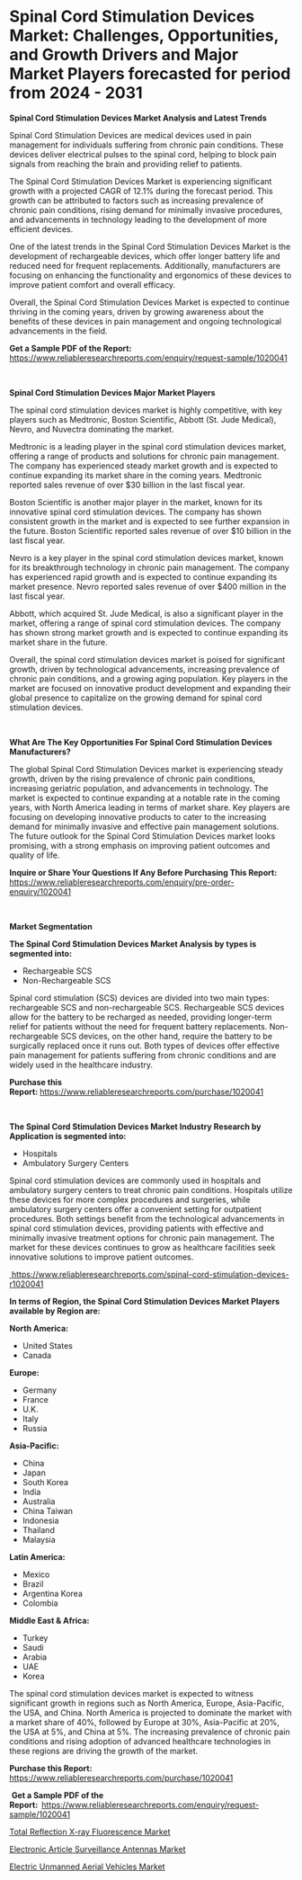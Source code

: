 <p><h1>Spinal Cord Stimulation Devices Market: Challenges, Opportunities, and Growth Drivers and Major Market Players forecasted for period from 2024 - 2031</h1></p><p><strong>Spinal Cord Stimulation Devices Market Analysis and Latest Trends</strong></p>
<p><p>Spinal Cord Stimulation Devices are medical devices used in pain management for individuals suffering from chronic pain conditions. These devices deliver electrical pulses to the spinal cord, helping to block pain signals from reaching the brain and providing relief to patients.</p><p>The Spinal Cord Stimulation Devices Market is experiencing significant growth with a projected CAGR of 12.1% during the forecast period. This growth can be attributed to factors such as increasing prevalence of chronic pain conditions, rising demand for minimally invasive procedures, and advancements in technology leading to the development of more efficient devices.</p><p>One of the latest trends in the Spinal Cord Stimulation Devices Market is the development of rechargeable devices, which offer longer battery life and reduced need for frequent replacements. Additionally, manufacturers are focusing on enhancing the functionality and ergonomics of these devices to improve patient comfort and overall efficacy.</p><p>Overall, the Spinal Cord Stimulation Devices Market is expected to continue thriving in the coming years, driven by growing awareness about the benefits of these devices in pain management and ongoing technological advancements in the field.</p></p>
<p><strong>Get a Sample PDF of the Report:&nbsp;</strong> <a href="https://www.reliableresearchreports.com/enquiry/request-sample/1020041">https://www.reliableresearchreports.com/enquiry/request-sample/1020041</a></p>
<p>&nbsp;</p>
<p><strong>Spinal Cord Stimulation Devices Major Market Players</strong></p>
<p><p>The spinal cord stimulation devices market is highly competitive, with key players such as Medtronic, Boston Scientific, Abbott (St. Jude Medical), Nevro, and Nuvectra dominating the market. </p><p>Medtronic is a leading player in the spinal cord stimulation devices market, offering a range of products and solutions for chronic pain management. The company has experienced steady market growth and is expected to continue expanding its market share in the coming years. Medtronic reported sales revenue of over $30 billion in the last fiscal year.</p><p>Boston Scientific is another major player in the market, known for its innovative spinal cord stimulation devices. The company has shown consistent growth in the market and is expected to see further expansion in the future. Boston Scientific reported sales revenue of over $10 billion in the last fiscal year.</p><p>Nevro is a key player in the spinal cord stimulation devices market, known for its breakthrough technology in chronic pain management. The company has experienced rapid growth and is expected to continue expanding its market presence. Nevro reported sales revenue of over $400 million in the last fiscal year.</p><p>Abbott, which acquired St. Jude Medical, is also a significant player in the market, offering a range of spinal cord stimulation devices. The company has shown strong market growth and is expected to continue expanding its market share in the future.</p><p>Overall, the spinal cord stimulation devices market is poised for significant growth, driven by technological advancements, increasing prevalence of chronic pain conditions, and a growing aging population. Key players in the market are focused on innovative product development and expanding their global presence to capitalize on the growing demand for spinal cord stimulation devices.</p></p>
<p>&nbsp;</p>
<p><strong>What Are The Key Opportunities For Spinal Cord Stimulation Devices Manufacturers?</strong></p>
<p><p>The global Spinal Cord Stimulation Devices market is experiencing steady growth, driven by the rising prevalence of chronic pain conditions, increasing geriatric population, and advancements in technology. The market is expected to continue expanding at a notable rate in the coming years, with North America leading in terms of market share. Key players are focusing on developing innovative products to cater to the increasing demand for minimally invasive and effective pain management solutions. The future outlook for the Spinal Cord Stimulation Devices market looks promising, with a strong emphasis on improving patient outcomes and quality of life.</p></p>
<p><strong>Inquire or Share Your Questions If Any Before Purchasing This Report:</strong> <a href="https://www.reliableresearchreports.com/enquiry/pre-order-enquiry/1020041">https://www.reliableresearchreports.com/enquiry/pre-order-enquiry/1020041</a></p>
<p>&nbsp;</p>
<p><strong>Market Segmentation</strong></p>
<p><strong>The Spinal Cord Stimulation Devices Market Analysis by types is segmented into:</strong></p>
<p><ul><li>Rechargeable SCS</li><li>Non-Rechargeable SCS</li></ul></p>
<p><p>Spinal cord stimulation (SCS) devices are divided into two main types: rechargeable SCS and non-rechargeable SCS. Rechargeable SCS devices allow for the battery to be recharged as needed, providing longer-term relief for patients without the need for frequent battery replacements. Non-rechargeable SCS devices, on the other hand, require the battery to be surgically replaced once it runs out. Both types of devices offer effective pain management for patients suffering from chronic conditions and are widely used in the healthcare industry.</p></p>
<p><strong>Purchase this Report:&nbsp;</strong><a href="https://www.reliableresearchreports.com/purchase/1020041">https://www.reliableresearchreports.com/purchase/1020041</a></p>
<p>&nbsp;</p>
<p><strong>The Spinal Cord Stimulation Devices Market Industry Research by Application is segmented into:</strong></p>
<p><ul><li>Hospitals</li><li>Ambulatory Surgery Centers</li></ul></p>
<p><p>Spinal cord stimulation devices are commonly used in hospitals and ambulatory surgery centers to treat chronic pain conditions. Hospitals utilize these devices for more complex procedures and surgeries, while ambulatory surgery centers offer a convenient setting for outpatient procedures. Both settings benefit from the technological advancements in spinal cord stimulation devices, providing patients with effective and minimally invasive treatment options for chronic pain management. The market for these devices continues to grow as healthcare facilities seek innovative solutions to improve patient outcomes.</p></p>
<p><a href="https://www.reliableresearchreports.com/spinal-cord-stimulation-devices-r1020041">&nbsp;https://www.reliableresearchreports.com/spinal-cord-stimulation-devices-r1020041</a></p>
<p><strong>In terms of Region, the Spinal Cord Stimulation Devices Market Players available by Region are:</strong></p>
<p>
    <p> <strong> North America: </strong>
        <ul>
            <li>United States</li>
            <li>Canada</li>
        </ul>
        </p> 
    <p> <strong> Europe: </strong>
        <ul>
            <li>Germany</li>
            <li>France</li>
            <li>U.K.</li>
            <li>Italy</li>
            <li>Russia</li>
        </ul>
        </p> 
    <p> <strong> Asia-Pacific: </strong>
        <ul>
            <li>China</li>
            <li>Japan</li>
            <li>South Korea</li>
            <li>India</li>
            <li>Australia</li>
            <li>China Taiwan</li>
            <li>Indonesia</li>
            <li>Thailand</li>
            <li>Malaysia</li>
        </ul>
        </p> 
    <p> <strong> Latin America: </strong>
        <ul>
            <li>Mexico</li>
            <li>Brazil</li>
            <li>Argentina Korea</li>
            <li>Colombia</li>
        </ul>
        </p> 
    <p> <strong> Middle East & Africa: </strong>
        <ul>
            <li>Turkey</li>
            <li>Saudi</li>
            <li>Arabia</li>
            <li>UAE</li>
            <li>Korea</li>
        </ul>
    </p>
    </p>
<p><p>The spinal cord stimulation devices market is expected to witness significant growth in regions such as North America, Europe, Asia-Pacific, the USA, and China. North America is projected to dominate the market with a market share of 40%, followed by Europe at 30%, Asia-Pacific at 20%, the USA at 5%, and China at 5%. The increasing prevalence of chronic pain conditions and rising adoption of advanced healthcare technologies in these regions are driving the growth of the market.</p></p>
<p><strong>Purchase this Report: </strong><a href="https://www.reliableresearchreports.com/purchase/1020041">https://www.reliableresearchreports.com/purchase/1020041</a></p>
<p>&nbsp;<strong>Get a Sample PDF of the Report:&nbsp;&nbsp;</strong><a href="https://www.reliableresearchreports.com/enquiry/request-sample/1020041">https://www.reliableresearchreports.com/enquiry/request-sample/1020041</a></p>
<p><strong></strong></p>
<p><p><a href="https://github.com/nafisalvee228/Market-Research-Report-List-1/blob/main/total-reflection-x-ray-fluorescence-market.md">Total Reflection X-ray Fluorescence Market</a></p><p><a href="https://github.com/Hunterico88/Market-Research-Report-List-1/blob/main/electronic-article-surveillance-antennas-market.md">Electronic Article Surveillance Antennas Market</a></p><p><a href="https://github.com/zolotuy145/Market-Research-Report-List-1/blob/main/electric-unmanned-aerial-vehicles-market.md">Electric Unmanned Aerial Vehicles Market</a></p></p>